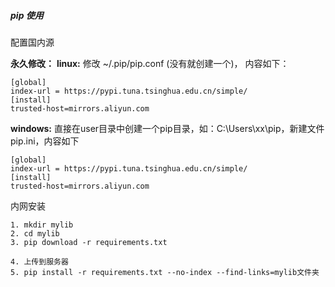 ##### pip 使用

配置国内源

**永久修改：** 
**linux:** 
修改 ~/.pip/pip.conf (没有就创建一个)， 内容如下：

```
[global]
index-url = https://pypi.tuna.tsinghua.edu.cn/simple/
[install]
trusted-host=mirrors.aliyun.com
```

**windows:** 
直接在user目录中创建一个pip目录，如：C:\Users\xx\pip，新建文件pip.ini，内容如下

```
[global]
index-url = https://pypi.tuna.tsinghua.edu.cn/simple/
[install]
trusted-host=mirrors.aliyun.com
```



内网安装

```
1. mkdir mylib
2. cd mylib
3. pip download -r requirements.txt

4. 上传到服务器
5. pip install -r requirements.txt --no-index --find-links=mylib文件夹
```



